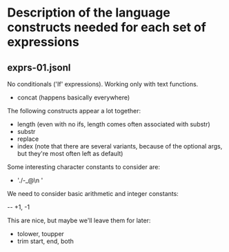 # Description of the language constructs needed for each set of expressions

## exprs-01.jsonl

No conditionals ('If' expressions). Working only with text functions.

- concat (happens basically everywhere)

The following constructs appear a lot together:

- length (even with no ifs, length comes often associated with substr)
- substr
- replace
- index (note that there are several variants, because of the optional args, but they're most often left as default)

Some interesting character constants to consider are:

- './-_@\n '

We need to consider basic arithmetic and integer constants:

-- +1, -1

This are nice, but maybe we'll leave them for later:

- tolower, toupper
- trim start, end, both



